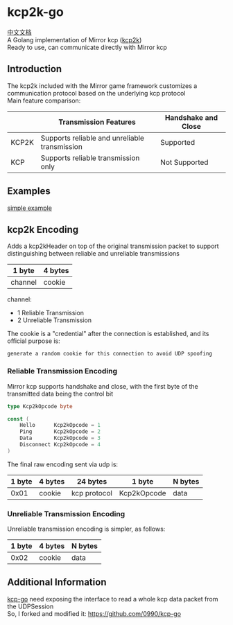 # kcp2k-go
[中文文档](doc/README_zh.md)<br>
A Golang implementation of Mirror kcp ([kcp2k](https://github.com/MirrorNetworking/kcp2k))<br>
Ready to use, can communicate directly with Mirror kcp

## Introduction
The kcp2k included with the Mirror game framework customizes a communication protocol based on the underlying kcp protocol<br>
Main feature comparison:

|       | Transmission Features | Handshake and Close |
|-------|----------------------|---------------------|
| KCP2K | Supports reliable and unreliable transmission | Supported |
| KCP   | Supports reliable transmission only     | Not Supported |

## Examples
[simple example](./example/simple/main.go)

## kcp2k Encoding
Adds a kcp2kHeader on top of the original transmission packet to support distinguishing between reliable and unreliable transmissions

| 1 byte  | 4 bytes  |
|---------|----------|
| channel | cookie   | 

channel:
* 1 Reliable Transmission
* 2 Unreliable Transmission

The cookie is a "credential" after the connection is established, and its official purpose is:
```
generate a random cookie for this connection to avoid UDP spoofing
```

### Reliable Transmission Encoding
Mirror kcp supports handshake and close, with the first byte of the transmitted data being the control bit
```go
type Kcp2kOpcode byte

const (
    Hello      Kcp2kOpcode = 1
    Ping       Kcp2kOpcode = 2
    Data       Kcp2kOpcode = 3
    Disconnect Kcp2kOpcode = 4
)
```
The final raw encoding sent via udp is:

| 1 byte  | 4 bytes  | 24 bytes        | 1 byte       | N bytes |
|---------|----------|-----------------|--------------|---------|
| 0x01    | cookie   | kcp protocol    | Kcp2kOpcode  | data    |

### Unreliable Transmission Encoding
Unreliable transmission encoding is simpler, as follows:

| 1 byte  | 4 bytes  | N bytes |
|---------|----------|---------|
| 0x02    | cookie   | data    |

## Additional Information
[kcp-go](https://github.com/xtaci/kcp-go) need  exposing the interface to read a whole kcp data packet from the UDPSession<br>
So, I forked and modified it: https://github.com/0990/kcp-go
